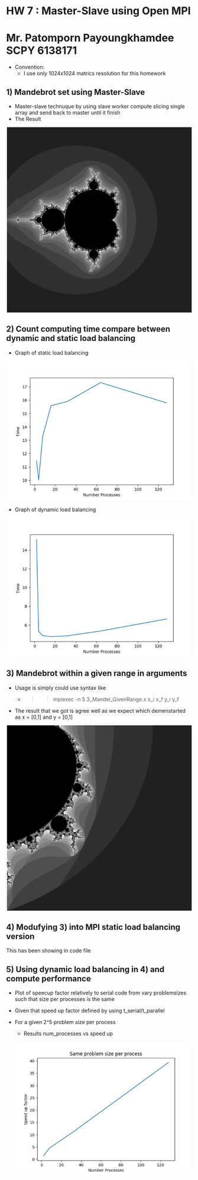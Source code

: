# HW 7 : Master-Slave using Open MPI
# Mr. Patomporn Payoungkhamdee SCPY 6138171

* Convention:
	* I use only 1024x1024 matrics resolution for this homework

## 1) Mandebrot set using Master-Slave
* Master-slave technuque by using slave worker compute slicing single array and send back to master until it finish
* The Result

<p align="center">
<img src="1_mandel_result.jpg" width="500px" >
</p>

## 2) Count computing time compare between dynamic and static load balancing

* Graph of static load balancing

<p align="center">
<img src="2_static.png" width="500px" >
</p>

* Graph of dynamic load balancing

<p align="center">
<img src="2_dynamic.png" width="500px" >
</p>

## 3) Mandebrot within a given range in arguments
* Usage is simply could use syntax like
	* >> mpiexec -n 5 3_Mandel_GivenRange.x x_i x_f y_i y_f
* The result that we got is agree well as we expect which demenstarted as x = [0,1] and y = [0,1]

<p align="center">
<img src="3_mandel_result.jpg" width="500px" >
</p>

## 4) Modufying 3) into MPI static load balancing version 
This has been showing in code file

## 5) Using dynamic load balancing in 4) and compute performance

* Plot of speecup factor relatively to serial code from vary problemsizes such that size per processes is the same
* Given that speed up factor defined by using t_serial/t_parallel
* For a given 2^5 problem size per process
	* Results num_processes vs speed up
	
	<p align="center">
	<img src="5.png" width="500px" >
	</p>
